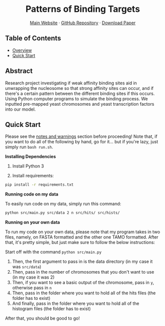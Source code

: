 <p align="center">
  <h1 align="center">Patterns of Binding Targets</h1>

  <p align="center">
    <a href="https://johnletey.github.io/PoBT/">Main Website</a>
    ·
    <a href="https://github.com/johnletey/PoBT/">GitHub Repository</a>
    ·
    <a href="https://github.com/johnletey/PoBT/raw/master/paper/main.pdf">Download Paper</a>
  </p>
</p>

## Table of Contents

- [Overview](#abstract)
- [Quick Start](#quick-start)

## Abstract

Research project investigating if weak affinity binding sites aid in unwrapping the nucleosome so that strong affinity sites can occur, and if there's a certain pattern between the different binding sites if this occurs. Using Python computer programs to simulate the binding process. We inputted pre-mapped yeast chromosomes and yeast transcription factors into our model.

## Quick Start

Please see the [notes and warnings](#notes-and-warnings) section before proceeding! Note that, if you want to do all of the following by hand, go for it... but if you're lazy, just simply run `bash run.sh`.

**Installing Dependencies**

1. Install Python 3

2. Install requirements:

```sh
pip install -r requirements.txt
```

**Running code on my data**

To easily run code on my data, simply run this command:

```sh
python src/main.py src/data 2 n src/hits/ src/hists/
```

**Running on your own data**

To run my code on your own data, please note that my program takes in two files, namely, on FASTA formatted and the other one TAMO formatted. After that, it's pretty simple, but just make sure to follow the below instructions:

Start off with the command `python src/main.py`

1. Then, the first argument to pass in is the data directory (in my case it was `src/data`)
2. Then, pass in the number of chromosomes that you don't want to use (in my case it was 2)
3. Then, if you want to see a basic output of the chromosome, pass in `y`, otherwise pass in `n`
4. Then, pass in the folder where you want to hold all of the hits files (the folder has to exist)
5. And finally, pass in the folder where you want to hold all of the histogram files (the folder has to exist)

After that, you should be good to go!
